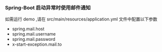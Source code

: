 ### Spring-Boot 启动异常时使用邮件通知
如需运行 demo ,请在 src/main/resources/application.yml 文件中配置以下参数
- spring.mail.host
- spring.mail.username
- spring.mail.password
- x-start-exception.mail.to